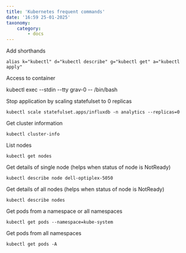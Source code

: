 ```yaml
---
title: 'Kubernetes frequent commands'
date: '16:59 25-01-2025'
taxonomy:
    category:
        - docs
---
```


Add shorthands

    alias k="kubectl" d="kubectl describe" g="kubectl get" a="kubectl apply"

Access to container

   kubectl exec --stdin --tty grav-0 -- /bin/bash

Stop application by scaling statefulset to 0 replicas

    kubectl scale statefulset.apps/influxdb -n analytics --replicas=0

Get cluster information

    kubectl cluster-info
    
List nodes

    kubectl get nodes

Get details of single node (helps when status of node is NotReady)

    kubectl describe node dell-optiplex-5050

Get details of all nodes (helps when status of node is NotReady)

    kubectl describe nodes
 
Get pods from a namespace or all namespaces
 
    kubectl get pods --namespace=kube-system

Get pods from all namespaces
 
    kubectl get pods -A
